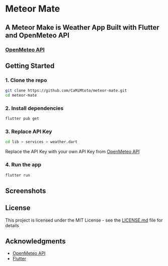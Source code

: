 # Meteor Mate

## A Meteor Make is Weather App Built with Flutter and OpenMeteo API

### [OpenMeteo API](https://open-meteo.com/en/docs)

## Getting Started

### 1. Clone the repo

```sh
git clone https://github.com/CaMiMtoto/meteor-mate.git
cd meteor-mate
```

### 2. Install dependencies

```sh
flutter pub get
```

### 3. Replace API Key

```sh
cd lib > services > weather.dart
```

Replace the API Key with your own API Key from [OpenMeteo API](https://open-meteo.com/en/docs)

### 4. Run the app

```sh
flutter run
```

## Screenshots

## License

This project is licensed under the MIT License - see the [LICENSE.md](LICENSE.md) file for details

## Acknowledgments

* [OpenMeteo API](https://open-meteo.com/en/docs)
* [Flutter](https://flutter.dev/)